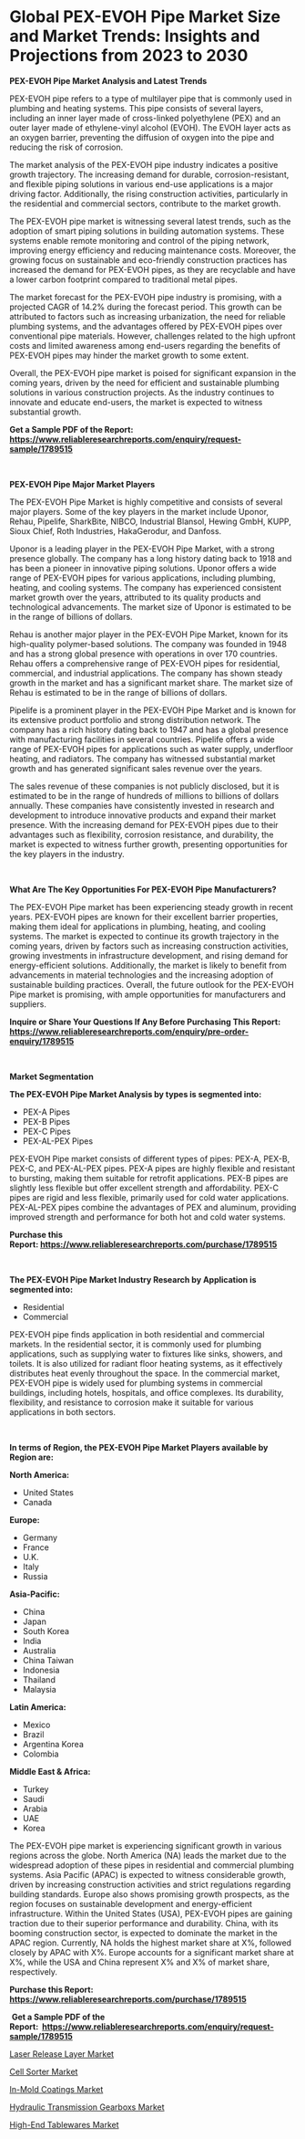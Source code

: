 <p><h1>Global PEX-EVOH Pipe Market Size and Market Trends: Insights and Projections from 2023 to 2030</h1></p><p><strong>PEX-EVOH Pipe Market Analysis and Latest Trends</strong></p>
<p><p>PEX-EVOH pipe refers to a type of multilayer pipe that is commonly used in plumbing and heating systems. This pipe consists of several layers, including an inner layer made of cross-linked polyethylene (PEX) and an outer layer made of ethylene-vinyl alcohol (EVOH). The EVOH layer acts as an oxygen barrier, preventing the diffusion of oxygen into the pipe and reducing the risk of corrosion.</p><p>The market analysis of the PEX-EVOH pipe industry indicates a positive growth trajectory. The increasing demand for durable, corrosion-resistant, and flexible piping solutions in various end-use applications is a major driving factor. Additionally, the rising construction activities, particularly in the residential and commercial sectors, contribute to the market growth.</p><p>The PEX-EVOH pipe market is witnessing several latest trends, such as the adoption of smart piping solutions in building automation systems. These systems enable remote monitoring and control of the piping network, improving energy efficiency and reducing maintenance costs. Moreover, the growing focus on sustainable and eco-friendly construction practices has increased the demand for PEX-EVOH pipes, as they are recyclable and have a lower carbon footprint compared to traditional metal pipes.</p><p>The market forecast for the PEX-EVOH pipe industry is promising, with a projected CAGR of 14.2% during the forecast period. This growth can be attributed to factors such as increasing urbanization, the need for reliable plumbing systems, and the advantages offered by PEX-EVOH pipes over conventional pipe materials. However, challenges related to the high upfront costs and limited awareness among end-users regarding the benefits of PEX-EVOH pipes may hinder the market growth to some extent.</p><p>Overall, the PEX-EVOH pipe market is poised for significant expansion in the coming years, driven by the need for efficient and sustainable plumbing solutions in various construction projects. As the industry continues to innovate and educate end-users, the market is expected to witness substantial growth.</p></p>
<p><strong>Get a Sample PDF of the Report:&nbsp; <a href="https://www.reliableresearchreports.com/enquiry/request-sample/1789515">https://www.reliableresearchreports.com/enquiry/request-sample/1789515</a></strong></p>
<p>&nbsp;</p>
<p><strong>PEX-EVOH Pipe Major Market Players</strong></p>
<p><p>The PEX-EVOH Pipe Market is highly competitive and consists of several major players. Some of the key players in the market include Uponor, Rehau, Pipelife, SharkBite, NIBCO, Industrial Blansol, Hewing GmbH, KUPP, Sioux Chief, Roth Industries, HakaGerodur, and Danfoss.</p><p>Uponor is a leading player in the PEX-EVOH Pipe Market, with a strong presence globally. The company has a long history dating back to 1918 and has been a pioneer in innovative piping solutions. Uponor offers a wide range of PEX-EVOH pipes for various applications, including plumbing, heating, and cooling systems. The company has experienced consistent market growth over the years, attributed to its quality products and technological advancements. The market size of Uponor is estimated to be in the range of billions of dollars.</p><p>Rehau is another major player in the PEX-EVOH Pipe Market, known for its high-quality polymer-based solutions. The company was founded in 1948 and has a strong global presence with operations in over 170 countries. Rehau offers a comprehensive range of PEX-EVOH pipes for residential, commercial, and industrial applications. The company has shown steady growth in the market and has a significant market share. The market size of Rehau is estimated to be in the range of billions of dollars.</p><p>Pipelife is a prominent player in the PEX-EVOH Pipe Market and is known for its extensive product portfolio and strong distribution network. The company has a rich history dating back to 1947 and has a global presence with manufacturing facilities in several countries. Pipelife offers a wide range of PEX-EVOH pipes for applications such as water supply, underfloor heating, and radiators. The company has witnessed substantial market growth and has generated significant sales revenue over the years.</p><p>The sales revenue of these companies is not publicly disclosed, but it is estimated to be in the range of hundreds of millions to billions of dollars annually. These companies have consistently invested in research and development to introduce innovative products and expand their market presence. With the increasing demand for PEX-EVOH pipes due to their advantages such as flexibility, corrosion resistance, and durability, the market is expected to witness further growth, presenting opportunities for the key players in the industry.</p></p>
<p>&nbsp;</p>
<p><strong>What Are The Key Opportunities For PEX-EVOH Pipe Manufacturers?</strong></p>
<p><p>The PEX-EVOH Pipe market has been experiencing steady growth in recent years. PEX-EVOH pipes are known for their excellent barrier properties, making them ideal for applications in plumbing, heating, and cooling systems. The market is expected to continue its growth trajectory in the coming years, driven by factors such as increasing construction activities, growing investments in infrastructure development, and rising demand for energy-efficient solutions. Additionally, the market is likely to benefit from advancements in material technologies and the increasing adoption of sustainable building practices. Overall, the future outlook for the PEX-EVOH Pipe market is promising, with ample opportunities for manufacturers and suppliers.</p></p>
<p><strong>Inquire or Share Your Questions If Any Before Purchasing This Report: <a href="https://www.reliableresearchreports.com/enquiry/pre-order-enquiry/1789515">https://www.reliableresearchreports.com/enquiry/pre-order-enquiry/1789515</a></strong></p>
<p>&nbsp;</p>
<p><strong>Market Segmentation</strong></p>
<p><strong>The PEX-EVOH Pipe Market Analysis by types is segmented into:</strong></p>
<p><ul><li>PEX-A Pipes</li><li>PEX-B Pipes</li><li>PEX-C Pipes</li><li>PEX-AL-PEX Pipes</li></ul></p>
<p><p>PEX-EVOH Pipe market consists of different types of pipes: PEX-A, PEX-B, PEX-C, and PEX-AL-PEX pipes. PEX-A pipes are highly flexible and resistant to bursting, making them suitable for retrofit applications. PEX-B pipes are slightly less flexible but offer excellent strength and affordability. PEX-C pipes are rigid and less flexible, primarily used for cold water applications. PEX-AL-PEX pipes combine the advantages of PEX and aluminum, providing improved strength and performance for both hot and cold water systems.</p></p>
<p><strong>Purchase this Report:&nbsp;<a href="https://www.reliableresearchreports.com/purchase/1789515">https://www.reliableresearchreports.com/purchase/1789515</a></strong></p>
<p>&nbsp;</p>
<p><strong>The PEX-EVOH Pipe Market Industry Research by Application is segmented into:</strong></p>
<p><ul><li>Residential</li><li>Commercial</li></ul></p>
<p><p>PEX-EVOH pipe finds application in both residential and commercial markets. In the residential sector, it is commonly used for plumbing applications, such as supplying water to fixtures like sinks, showers, and toilets. It is also utilized for radiant floor heating systems, as it effectively distributes heat evenly throughout the space. In the commercial market, PEX-EVOH pipe is widely used for plumbing systems in commercial buildings, including hotels, hospitals, and office complexes. Its durability, flexibility, and resistance to corrosion make it suitable for various applications in both sectors.</p></p>
<p>&nbsp;</p>
<p><strong>In terms of Region, the PEX-EVOH Pipe Market Players available by Region are:</strong></p>
<p>
    <p> <strong> North America: </strong>
        <ul>
            <li>United States</li>
            <li>Canada</li>
        </ul>
        </p> 
    <p> <strong> Europe: </strong>
        <ul>
            <li>Germany</li>
            <li>France</li>
            <li>U.K.</li>
            <li>Italy</li>
            <li>Russia</li>
        </ul>
        </p> 
    <p> <strong> Asia-Pacific: </strong>
        <ul>
            <li>China</li>
            <li>Japan</li>
            <li>South Korea</li>
            <li>India</li>
            <li>Australia</li>
            <li>China Taiwan</li>
            <li>Indonesia</li>
            <li>Thailand</li>
            <li>Malaysia</li>
        </ul>
        </p> 
    <p> <strong> Latin America: </strong>
        <ul>
            <li>Mexico</li>
            <li>Brazil</li>
            <li>Argentina Korea</li>
            <li>Colombia</li>
        </ul>
        </p> 
    <p> <strong> Middle East & Africa: </strong>
        <ul>
            <li>Turkey</li>
            <li>Saudi</li>
            <li>Arabia</li>
            <li>UAE</li>
            <li>Korea</li>
        </ul>
    </p>
    </p>
<p><p>The PEX-EVOH pipe market is experiencing significant growth in various regions across the globe. North America (NA) leads the market due to the widespread adoption of these pipes in residential and commercial plumbing systems. Asia Pacific (APAC) is expected to witness considerable growth, driven by increasing construction activities and strict regulations regarding building standards. Europe also shows promising growth prospects, as the region focuses on sustainable development and energy-efficient infrastructure. Within the United States (USA), PEX-EVOH pipes are gaining traction due to their superior performance and durability. China, with its booming construction sector, is expected to dominate the market in the APAC region. Currently, NA holds the highest market share at X%, followed closely by APAC with X%. Europe accounts for a significant market share at X%, while the USA and China represent X% and X% of market share, respectively.</p></p>
<p><strong>Purchase this Report: <a href="https://www.reliableresearchreports.com/purchase/1789515">https://www.reliableresearchreports.com/purchase/1789515</a></strong></p>
<p>&nbsp;<strong>Get a Sample PDF of the Report:&nbsp;&nbsp;<a href="https://www.reliableresearchreports.com/enquiry/request-sample/1789515">https://www.reliableresearchreports.com/enquiry/request-sample/1789515</a></strong></p>
<p><strong></strong></p>
<p><p><a href="https://github.com/kipkeeva/Market-Research-Report-List-1/blob/main/laser-release-layer-market.md">Laser Release Layer Market</a></p><p><a href="https://medium.com/@santaraynor/cell-sorter-market-competitive-analysis-market-trends-and-forecast-to-2030-ca84df2c25d1">Cell Sorter Market</a></p><p><a href="https://medium.com/@santosdicki2023/in-mold-coatings-market-trends-forecast-and-competitive-analysis-to-2030-90e25a67a886">In-Mold Coatings Market</a></p><p><a href="https://www.linkedin.com/pulse/hydraulic-transmission-gearboxs-market-size-share-global/">Hydraulic Transmission Gearboxs Market</a></p><p><a href="https://www.linkedin.com/pulse/high-end-tablewares-market-size-share-amp-trends-analysis/">High-End Tablewares Market</a></p></p>